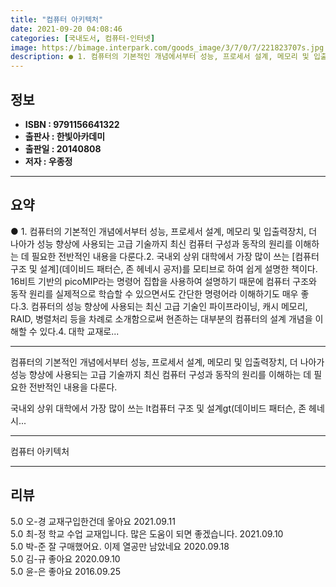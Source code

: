 ```yaml
---
title: "컴퓨터 아키텍처"
date: 2021-09-20 04:08:46
categories: [국내도서, 컴퓨터-인터넷]
image: https://bimage.interpark.com/goods_image/3/7/0/7/221823707s.jpg
description: ● 1. 컴퓨터의 기본적인 개념에서부터 성능, 프로세서 설계, 메모리 및 입출력장치, 더 나아가 성능 향상에 사용되는 고급 기술까지 최신 컴퓨터 구성과 동작의 원리를 이해하는 데 필요한 전반적인 내용을 다룬다.2. 국내외 상위 대학에서 가장 많이 쓰는 [컴퓨터 구조 및 설계](데이비드
---
```


## **정보**

- **ISBN : 9791156641322**
- **출판사 : 한빛아카데미**
- **출판일 : 20140808**
- **저자 : 우종정**

------



## **요약**

●  1. 컴퓨터의 기본적인 개념에서부터 성능, 프로세서 설계, 메모리 및 입출력장치, 더 나아가 성능 향상에 사용되는 고급 기술까지 최신 컴퓨터 구성과 동작의 원리를 이해하는 데 필요한 전반적인 내용을 다룬다.2. 국내외 상위 대학에서 가장 많이 쓰는 [컴퓨터 구조 및 설계](데이비드 패터슨, 존 헤네시 공저)를 모티브로 하여 쉽게 설명한 책이다. 16비트 기반의 picoMIP라는 명령어 집합을 사용하여 설명하기 때문에 컴퓨터 구조와 동작 원리를 실제적으로 학습할 수 있으면서도 간단한 명령어라 이해하기도 매우 좋다.3. 컴퓨터의 성능 향상에 사용되는 최신 고급 기술인 파이프라이닝, 캐시 메모리, RAID, 병렬처리 등을 차례로 소개함으로써 현존하는 대부분의 컴퓨터의 설계 개념을 이해할 수 있다.4. 대학 교재로...

------

컴퓨터의 기본적인 개념에서부터 성능, 프로세서 설계, 메모리 및 입출력장치, 더 나아가 성능 향상에 사용되는 고급 기술까지 최신 컴퓨터 구성과 동작의 원리를 이해하는 데 필요한 전반적인 내용을 다룬다.

국내외 상위 대학에서 가장 많이 쓰는 lt컴퓨터 구조 및 설계gt(데이비드 패터슨, 존 헤네시... 

------


컴퓨터 아키텍처 

------


## **리뷰** 

5.0 오-경 교재구입한건데 옿아요 2021.09.11 <br/>5.0 최-정 학교 수업 교재입니다. 많은 도움이 되면 좋겠습니다.  2021.09.10 <br/>5.0 박-준 잘 구매했어요. 이제 열공만 남았네요 2020.09.18 <br/>5.0 김-규 좋아요 2020.09.10 <br/>5.0 윤-은 좋아요 2016.09.25 <br/>